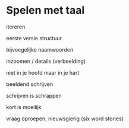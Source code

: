 # Spelen met taal

itereren

eerste versie structuur

bijvoegelijke naamwoorden

inzoomen / details
(verbeelding)

niet in je hoofd maar in je hart

beeldend schrijven


schrijven is schrappen

kort is moeilijk 

vraag oproepen, nieuwsgierig (six word stories)

